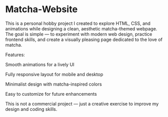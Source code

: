 # Matcha-Website
This is a personal hobby project I created to explore HTML, CSS, and animations while designing a clean, aesthetic matcha-themed webpage.
The goal is simple — to experiment with modern web design, practice frontend skills, and create a visually pleasing page dedicated to the love of matcha.

Features:

Smooth animations for a lively UI

Fully responsive layout for mobile and desktop

Minimalist design with matcha-inspired colors

Easy to customize for future enhancements

This is not a commercial project — just a creative exercise to improve my design and coding skills.
